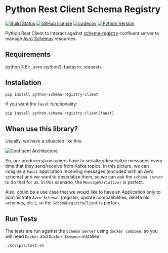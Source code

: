 # Python Rest Client Schema Registry

[![Build Status](https://travis-ci.org/marcosschroh/python-schema-registry-client.svg?branch=master)](https://travis-ci.org/marcosschroh/python-schema-registry-client)
[![GitHub license](https://img.shields.io/github/license/marcosschroh/python-schema-registry-client.svg)](https://github.com/marcosschroh/python-schema-registry-client/blob/master/LICENSE)
[![codecov](https://codecov.io/gh/marcosschroh/python-schema-registry-client/branch/master/graph/badge.svg)](https://codecov.io/gh/marcosschroh/python-schema-registry-client)
[![Python Version](https://img.shields.io/badge/python-3.6%20%7C%203.7-blue.svg)](https://img.shields.io/badge/python-3.6%20%7C%203.7-blue.svg)


Python Rest Client to interact against [schema-registry](https://docs.confluent.io/current/schema-registry/index.html) confluent server to manage [Avro Schemas](https://docs.oracle.com/database/nosql-12.1.3.1/GettingStartedGuide/avroschemas.html) resources.


## Requirements

python 3.6+, avro-python3, fastavro, requests

## Installation

```bash
pip install python-schema-registry-client
```

If you want the `Faust` functionality:

```
pip install python-schema-registry-client[faust]
```

## When use this library?

Usually, we have a situacion like this:

![Confluent Architecture](img/confluent_architecture.png)

So, our producers/consumers have to serialize/deserialize messages every time that they send/receive from Kafka topics. In this picture, we can imagine a `Faust` application receiving messages (encoded with an Avro schema) and we want to deserialize them, so we can ask the `schema server` to do that for us. In this scenario, the `MessageSerializer` is perfect.

Also, could be a use case that we would like to have an Application only to administrate `Avro Schemas` (register, update compatibilities, delete old schemas, etc.), so the `SchemaRegistryClient` is perfect.

## Run Tests

The tests are run against the `Schema Server` using `docker compose`, so you will need
`Docker` and `Docker Compose` installed.

```bash
./scripts/test.sh
```
